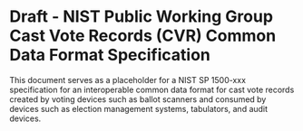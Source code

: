 <br><br>
# **Draft - NIST Public Working Group Cast Vote Records (CVR) Common Data Format Specification**

This document serves as a placeholder for a NIST SP 1500-xxx specification for an interoperable common data format for cast vote records created by voting devices such as ballot scanners and consumed by devices such as election management systems, tabulators, and audit devices.
